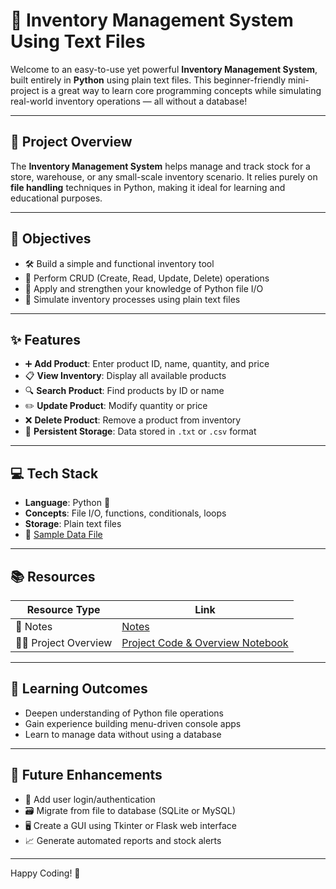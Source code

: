 # 🛒 Inventory Management System Using Text Files

Welcome to an easy-to-use yet powerful **Inventory Management System**, built entirely in **Python** using plain text files. This beginner-friendly mini-project is a great way to learn core programming concepts while simulating real-world inventory operations — all without a database!

---

## 📌 Project Overview

The **Inventory Management System** helps manage and track stock for a store, warehouse, or any small-scale inventory scenario. It relies purely on **file handling** techniques in Python, making it ideal for learning and educational purposes.

---

## 🎯 Objectives

- 🛠 Build a simple and functional inventory tool  
- 📁 Perform CRUD (Create, Read, Update, Delete) operations  
- 🧠 Apply and strengthen your knowledge of Python file I/O  
- 🔄 Simulate inventory processes using plain text files  

---

## ✨ Features

- ➕ **Add Product**: Enter product ID, name, quantity, and price  
- 📋 **View Inventory**: Display all available products  
- 🔍 **Search Product**: Find products by ID or name  
- ✏️ **Update Product**: Modify quantity or price  
- ❌ **Delete Product**: Remove a product from inventory  
- 💾 **Persistent Storage**: Data stored in `.txt` or `.csv` format  

---

## 💻 Tech Stack

- **Language**: Python 🐍  
- **Concepts**: File I/O, functions, conditionals, loops  
- **Storage**: Plain text files  
- 📄 [Sample Data File](https://github.com/vinayakmishra4/Mini-Project-Inventory-Management-System-Using-Text-Files/blob/main/Inventory-Mangement-System-with-Files/Inventory.txt)

---

## 📚 Resources

| Resource Type         | Link                                                                                                                                     |
|-----------------------|------------------------------------------------------------------------------------------------------------------------------------------|
| 📝 Notes              | [Notes](https://github.com/vinayakmishra4/Mini-Project-Inventory-Management-System-Using-Text-Files/blob/main/Inventory-Mangement-System-with-Files/nventory%20Management%20with%20Files%20-%20Overview.md) |
| 🧑‍💻 Project Overview | [Project Code & Overview Notebook](https://github.com/vinayakmishra4/Mini-Project-Inventory-Management-System-Using-Text-Files/blob/main/Inventory-Mangement-System-with-Files/Inventory%20Management%20with%20Files%20-%20Overview.ipynb) |

---

## 🧠 Learning Outcomes

- Deepen understanding of Python file operations  
- Gain experience building menu-driven console apps  
- Learn to manage data without using a database  

---

## 🚀 Future Enhancements

- 🔐 Add user login/authentication  
- 🗃 Migrate from file to database (SQLite or MySQL)  
- 🖥 Create a GUI using Tkinter or Flask web interface  
- 📈 Generate automated reports and stock alerts  

---

Happy Coding! 🎉  
